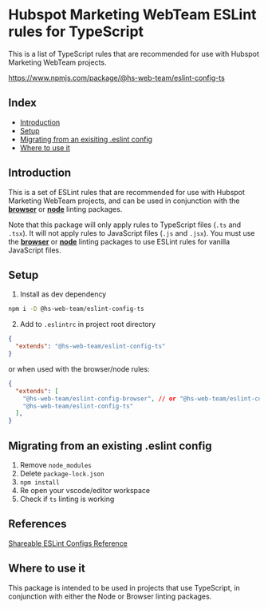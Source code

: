 # Hubspot Marketing WebTeam ESLint rules for TypeScript

This is a list of TypeScript rules that are recommended for use with Hubspot Marketing WebTeam projects.

https://www.npmjs.com/package/@hs-web-team/eslint-config-ts

<!-- index-start -->
## Index

- [Introduction](#introduction)
- [Setup](#setup)
- [Migrating from an exisiting .eslint config](#migrating-from-an-existing-eslint-config)
- [Where to use it](#where-to-use-it)
<!-- index-end -->

## Introduction

This is a set of ESLint rules that are recommended for use with Hubspot Marketing WebTeam projects, and can be used in conjunction with the **[browser](https://www.npmjs.com/package/@hs-web-team/eslint-config-browser)** or **[node](https://www.npmjs.com/package/@hs-web-team/eslint-config-node)** linting packages.

Note that this package will only apply rules to TypeScript files (`.ts` and `.tsx`). It will not apply rules to JavaScript files (`.js` and `.jsx`). You must use the **[browser](https://www.npmjs.com/package/@hs-web-team/eslint-config-browser)** or **[node](https://www.npmjs.com/package/@hs-web-team/eslint-config-node)** linting packages to use ESLint rules for vanilla JavaScript files.

## Setup

1. Install as dev dependency

```sh
npm i -D @hs-web-team/eslint-config-ts
```

2. Add to `.eslintrc` in project root directory

```json
{
  "extends": "@hs-web-team/eslint-config-ts"
}
```

or when used with the browser/node rules:

```json
{
  "extends": [
    "@hs-web-team/eslint-config-browser", // or "@hs-web-team/eslint-config-node"
    "@hs-web-team/eslint-config-ts"
  ],
}
```

## Migrating from an existing .eslint config

1. Remove `node_modules`
2. Delete `package-lock.json`
3. `npm install`
4. Re open your vscode/editor workspace
5. Check if `ts` linting is working


## References

[Shareable ESLint Configs Reference](https://eslint.org/docs/developer-guide/shareable-configs)

## Where to use it

This package is intended to be used in projects that use TypeScript, in conjunction with either the Node or Browser linting packages.
